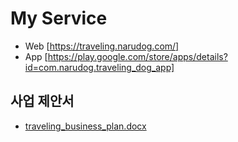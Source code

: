 # My Service

- Web [https://traveling.narudog.com/]
- App [https://play.google.com/store/apps/details?id=com.narudog.traveling_dog_app]

## 사업 제안서

- [traveling_business_plan.docx](https://github.com/user-attachments/files/22553546/traveling_business_plan.docx)
